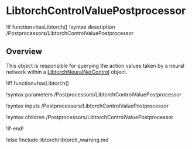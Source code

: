 # LibtorchControlValuePostprocessor

!if function=hasLibtorch()
!syntax description /Postprocessors/LibtorchControlValuePostprocessor

## Overview

This object is responsible for querying the action values taken by a neural network
within a [LibtorchNeuralNetControl](source/libtorch/controls/LibtorchNeuralNetControl.md) object.

!if! function=hasLibtorch()

!syntax parameters /Postprocessors/LibtorchControlValuePostprocessor

!syntax inputs /Postprocessors/LibtorchControlValuePostprocessor

!syntax children /Postprocessors/LibtorchControlValuePostprocessor

!if-end!

!else
!include libtorch/libtorch_warning.md
